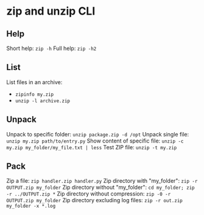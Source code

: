 # zip and unzip CLI

## Help
Short help: `zip -h`
Full help: `zip -h2`

## List
List files in an archive: 
- `zipinfo my.zip`
- `unzip -l archive.zip`

## Unpack
Unpack to specific folder: `unzip package.zip -d /opt`
Unpack single file: `unzip my.zip path/to/entry.py`
Show content of specific file: `unzip -c my.zip my_folder/my_file.txt | less`
Test ZIP file: `unzip -t my.zip`

## Pack
Zip a file: `zip handler.zip handler.py`
Zip directory with "my_folder": `zip -r OUTPUT.zip my_folder`
Zip directory without "my_folder": `cd my_folder; zip -r ../OUTPUT.zip *`
Zip directory without compression: `zip -0 -r OUTPUT.zip my_folder`
Zip directory excluding log files: `zip -r out.zip my_folder -x *.log`
